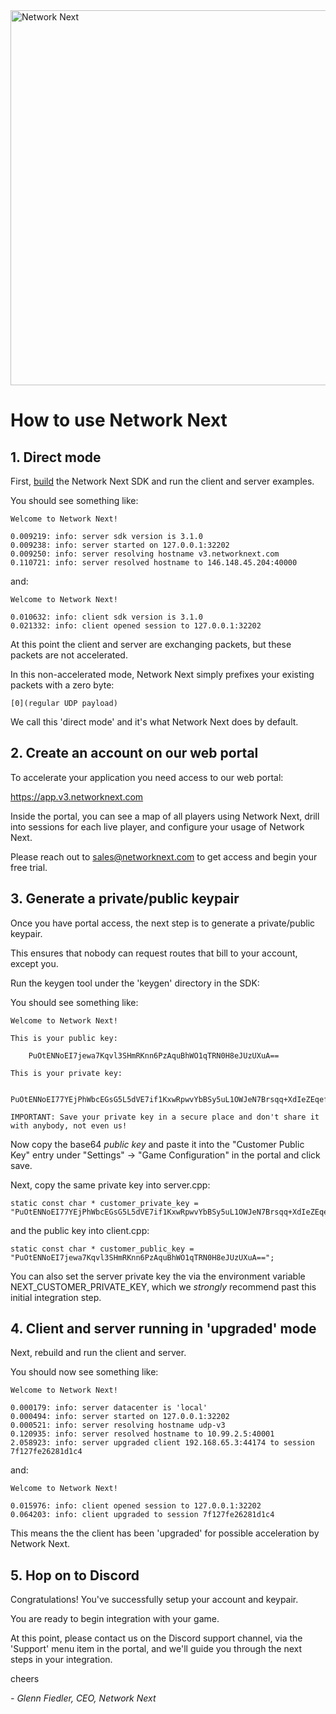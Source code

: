 <img src="https://static.wixstatic.com/media/799fd4_0512b6edaeea4017a35613b4c0e9fc0b~mv2.jpg/v1/fill/w_1200,h_140,al_c,q_80,usm_0.66_1.00_0.01/networknext_logo_colour_black_RGB_tightc.jpg" alt="Network Next" width="600"/>

<br>

# How to use Network Next

## 1. Direct mode

First, [build](https://github.com/networknext/sdk/blob/master/BUILDING.md) the Network Next SDK and run the client and server examples.

You should see something like:
```
Welcome to Network Next!

0.009219: info: server sdk version is 3.1.0
0.009238: info: server started on 127.0.0.1:32202
0.009250: info: server resolving hostname v3.networknext.com
0.110721: info: server resolved hostname to 146.148.45.204:40000
```

and:
```
Welcome to Network Next!

0.010632: info: client sdk version is 3.1.0
0.021332: info: client opened session to 127.0.0.1:32202
```

At this point the client and server are exchanging packets, but these packets are not accelerated.

In this non-accelerated mode, Network Next simply prefixes your existing packets with a zero byte:
```
[0](regular UDP payload)
```

We call this 'direct mode' and it's what Network Next does by default.

## 2. Create an account on our web portal

To accelerate your application you need access to our web portal: 

https://app.v3.networknext.com

Inside the portal, you can see a map of all players using Network Next, drill into sessions for each live player, and configure your usage of Network Next.

Please reach out to sales@networknext.com to get access and begin your free trial.

## 3. Generate a private/public keypair

Once you have portal access, the next step is to generate a private/public keypair.

This ensures that nobody can request routes that bill to your account, except you.

Run the keygen tool under the 'keygen' directory in the SDK:

You should see something like:
```
Welcome to Network Next!

This is your public key:

    PuOtENNoEI7jewa7Kqvl3SHmRKnn6PzAquBhWO1qTRN0H8eJUzUXuA==

This is your private key:

    PuOtENNoEI77YEjPhWbcEGsG5L5dVE7if1KxwRpwvYbBSy5uL1OWJeN7Brsqq+XdIeZEqefo/MCq4GFY7WpNE3Qfx4lTNRe4

IMPORTANT: Save your private key in a secure place and don't share it with anybody, not even us!
```

Now copy the base64 *public key* and paste it into the "Customer Public Key" entry under "Settings" -> "Game Configuration" in the portal and click save.

Next, copy the same private key into server.cpp:
```
static const char * customer_private_key = "PuOtENNoEI77YEjPhWbcEGsG5L5dVE7if1KxwRpwvYbBSy5uL1OWJeN7Brsqq+XdIeZEqefo/MCq4GFY7WpNE3Qfx4lTNRe4";
```

and the public key into client.cpp:
```
static const char * customer_public_key = "PuOtENNoEI7jewa7Kqvl3SHmRKnn6PzAquBhWO1qTRN0H8eJUzUXuA==";
```

You can also set the server private key the via the environment variable NEXT_CUSTOMER_PRIVATE_KEY, which we _strongly_ recommend past this initial integration step.

## 4. Client and server running in 'upgraded' mode

Next, rebuild and run the client and server.

You should now see something like:
```
Welcome to Network Next!

0.000179: info: server datacenter is 'local'
0.000494: info: server started on 127.0.0.1:32202
0.000521: info: server resolving hostname udp-v3
0.120935: info: server resolved hostname to 10.99.2.5:40001
2.058923: info: server upgraded client 192.168.65.3:44174 to session 7f127fe26281d1c4
```
and:
```
Welcome to Network Next!

0.015976: info: client opened session to 127.0.0.1:32202
0.064203: info: client upgraded to session 7f127fe26281d1c4
```

This means the the client has been 'upgraded' for possible acceleration by Network Next.

## 5. Hop on to Discord

Congratulations! You've successfully setup your account and keypair.  

You are ready to begin integration with your game.

At this point, please contact us on the Discord support channel, via the 'Support' menu item in the portal, and we'll guide you through the next steps in your integration.

cheers

_- Glenn Fiedler, CEO, Network Next_
